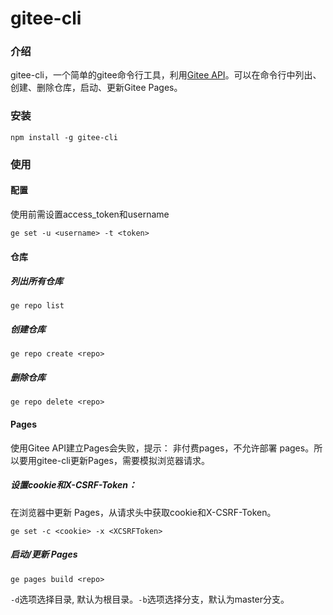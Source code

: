 # gitee-cli
### 介绍
gitee-cli，一个简单的gitee命令行工具，利用[Gitee API](https://gitee.com/api/v5/swagger)。可以在命令行中列出、创建、删除仓库，启动、更新Gitee Pages。
### 安装
`npm install -g gitee-cli`
### 使用
#### 配置
使用前需设置access_token和username

`ge set -u <username> -t <token>`
#### 仓库
##### 列出所有仓库
`ge repo list`
##### 创建仓库
`ge repo create <repo>`
##### 删除仓库
`ge repo delete <repo>`
#### Pages
使用Gitee API建立Pages会失败，提示： 非付费pages，不允许部署 pages。所以要用gitee-cli更新Pages，需要模拟浏览器请求。
##### 设置cookie和X-CSRF-Token：
在浏览器中更新 Pages，从请求头中获取cookie和X-CSRF-Token。

`ge set -c <cookie> -x <XCSRFToken>`
##### 启动/更新 Pages
`ge pages build <repo>`

`-d`选项选择目录, 默认为根目录。`-b`选项选择分支，默认为master分支。